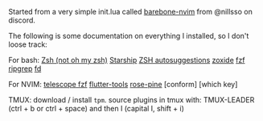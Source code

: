 Started from a very simple init.lua called [barebone-nvim](https://github.com/leet0rz/barebone-nvim) from @nillsso on discord.

The following is some documentation on everything I installed, so I don't loose track:

For bash:
[Zsh (not oh my zsh)](https://github.com/ohmyzsh/ohmyzsh/wiki/Installing-ZSH)
[Starship](https://starship.rs/guide/#%F0%9F%9A%80-installation)
[ZSH autosuggestions](https://github.com/zsh-users/zsh-autosuggestions/tree/master)
[zoxide](https://github.com/ajeetdsouza/zoxide)
[fzf](https://github.com/junegunn/fzf?tab=readme-ov-file#installation)
[ripgrep](https://github.com/BurntSushi/ripgrep/tree/master?tab=readme-ov-file#installation)
[fd](https://github.com/sharkdp/fd?tab=readme-ov-file#installation)

For NVIM:
[telescope fzf](https://github.com/nvim-telescope/telescope-fzf-native.nvim)
[flutter-tools](https://github.com/akinsho/flutter-tools.nvim)
[rose-pine](https://github.com/rose-pine/neovim)
[conform]
[which key]


TMUX:
download / install `tpm`.
source plugins in tmux with:
TMUX-LEADER (ctrl + b or ctrl + space) and then I (capital I, shift + i)
